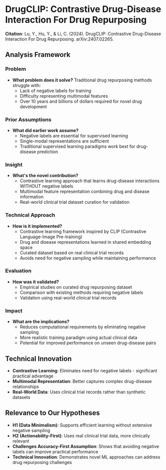 # DrugCLIP: Contrastive Drug-Disease Interaction For Drug Repurposing

**Citation**: Lu, Y., Hu, Y., & Li, C. (2024). DrugCLIP: Contrastive Drug-Disease Interaction For Drug Repurposing. arXiv:2407.02265.

## Analysis Framework

### Problem
- **What problem does it solve?** Traditional drug repurposing methods struggle with:
  - Lack of negative labels for training
  - Difficulty representing multimodal features
  - Over 10 years and billions of dollars required for novel drug development

### Prior Assumptions
- **What did earlier work assume?**
  - Negative labels are essential for supervised learning
  - Single-modal representations are sufficient
  - Traditional supervised learning paradigms work best for drug-disease prediction

### Insight
- **What's the novel contribution?**
  - Contrastive learning approach that learns drug-disease interactions WITHOUT negative labels
  - Multimodal feature representation combining drug and disease information
  - Real-world clinical trial dataset curation for validation

### Technical Approach
- **How is it implemented?**
  - Contrastive learning framework inspired by CLIP (Contrastive Language-Image Pre-training)
  - Drug and disease representations learned in shared embedding space
  - Curated dataset based on real clinical trial records
  - Avoids need for negative sampling while maintaining performance

### Evaluation
- **How was it validated?**
  - Empirical studies on curated drug repurposing dataset
  - Comparison with existing methods requiring negative labels
  - Validation using real-world clinical trial records

### Impact
- **What are the implications?**
  - Reduces computational requirements by eliminating negative sampling
  - More realistic training paradigm using actual clinical data
  - Potential for improved performance on unseen drug-disease pairs

## Technical Innovation
- **Contrastive Learning**: Eliminates need for negative labels - significant practical advantage
- **Multimodal Representation**: Better captures complex drug-disease relationships
- **Real-World Data**: Uses clinical trial records rather than synthetic datasets

## Relevance to Our Hypotheses
- **H1 (Data Minimalism)**: Supports efficient learning without extensive negative sampling
- **H2 (Actionability-First)**: Uses real clinical trial data, more clinically relevant
- **Challenges Accuracy-First Assumption**: Shows that avoiding negative labels can improve practical performance
- **Technical Innovation**: Demonstrates novel ML approaches can address drug repurposing challenges